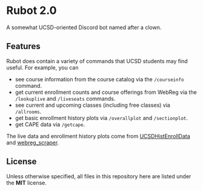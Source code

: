 # Rubot 2.0
A somewhat UCSD-oriented Discord bot named after a clown. 

## Features
Rubot does contain a variety of commands that UCSD students may find useful. For example, you can
-   see course information from the course catalog via the `/courseinfo` command.
-   get current enrollment counts and course offerings from WebReg via the `/lookuplive` and `/liveseats` commands.
-   see current and upcoming classes (including free classes) via `/allrooms`.
-   get basic enrollment history plots via `/overallplot` and `/sectionplot`.
-   get CAPE data via `/getcape`.

The live data and enrollment history plots come from [UCSDHistEnrollData](https://github.com/ewang2002/UCSDHistEnrollData)
and [webreg_scraper](https://github.com/ewang2002/webreg_scraper).

## License
Unless otherwise specified, all files in this repository here are listed under the **MIT** license.
